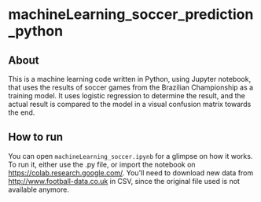# machineLearning_soccer_prediction_python

## About

This is a machine learning code written in Python, using Jupyter notebook, that uses the results of soccer games from the Brazilian Championship as a training model. It uses logistic regression to determine the result, and the actual result is compared to the model in a visual confusion matrix towards the end.

## How to run

You can open ```machineLearning_soccer.ipynb``` for a glimpse on how it works. To run it, either use the .py file, or import the notebook on https://colab.research.google.com/. You'll need to download new data from http://www.football-data.co.uk in CSV, since the original file used is not available anymore.
